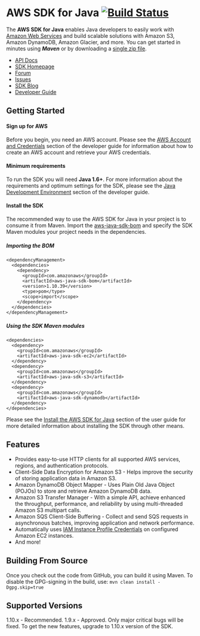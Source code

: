 # AWS SDK for Java [![Build Status](https://travis-ci.org/aws/aws-sdk-java.png?branch=master)](https://travis-ci.org/aws/aws-sdk-java)

The **AWS SDK for Java** enables Java developers to easily work with [Amazon Web Services][aws] and build scalable solutions with Amazon S3, Amazon DynamoDB, Amazon Glacier, and more. You can get started in minutes using ***Maven*** or by downloading a [single zip file][install-jar].

* [API Docs][docs-api]
* [SDK Homepage][sdk-website]
* [Forum][sdk-forum]
* [Issues][sdk-issues]
* [SDK Blog][blog]
* [Developer Guide][docs-guide]

## Getting Started
#### Sign up for AWS ####
Before you begin, you need an AWS account. Please see the [AWS Account and Credentials][docs-signup] section of the developer guide for information about how to create an AWS account and retrieve your AWS credentials.

#### Minimum requirements ####
To run the SDK you will need **Java 1.6+**. For more information about the requirements and optimum settings for the SDK, please see the [Java Development Environment][docs-signup] section of the developer guide.

#### Install the SDK ####
The recommended way to use the AWS SDK for Java in your project is to consume it from Maven. Import the <a href="https://github.com/aws/aws-sdk-java/tree/master/aws-java-sdk-bom">aws-java-sdk-bom</a> and specify the SDK Maven modules your project needs in the dependencies.

##### Importing the BOM #####
```
<dependencyManagement>
  <dependencies>
    <dependency>
      <groupId>com.amazonaws</groupId>
      <artifactId>aws-java-sdk-bom</artifactId>
      <version>1.10.39</version>
      <type>pom</type>
      <scope>import</scope>
    </dependency>
  </dependencies>
</dependencyManagement>
```
##### Using the SDK Maven modules #####
``` 
<dependencies>
  <dependency>
    <groupId>com.amazonaws</groupId>
    <artifactId>aws-java-sdk-ec2</artifactId>
  </dependency>
  <dependency>
    <groupId>com.amazonaws</groupId>
    <artifactId>aws-java-sdk-s3</artifactId>
  </dependency>
  <dependency>
    <groupId>com.amazonaws</groupId>
    <artifactId>aws-java-sdk-dynamodb</artifactId>
  </dependency>
</dependencies>
```
   Please see the
   [Install the AWS SDK for Java][docs-signup] section of the user guide for more detailed information about installing the SDK through other means.

## Features

* Provides easy-to-use HTTP clients for all supported AWS services, regions, and authentication protocols.
* Client-Side Data Encryption for Amazon S3 - Helps improve the security of storing application data in Amazon S3.
* Amazon DynamoDB Object Mapper - Uses Plain Old Java Object (POJOs) to store and retrieve Amazon DynamoDB data.
* Amazon S3 Transfer Manager - With a simple API, achieve enhanced the throughput, performance, and reliability by using multi-threaded Amazon S3 multipart calls.
* Amazon SQS Client-Side Buffering - Collect and send SQS requests in asynchronous batches, improving application and network performance.
* Automatically uses [IAM Instance Profile Credentials][aws-iam-credentials] on configured Amazon EC2 instances.
* And more!

## Building From Source

Once you check out the code from GitHub, you can build it using Maven.  To disable the GPG-signing in the build, use: `mvn clean install -Dgpg.skip=true`

## Supported Versions

1.10.x - Recommended.
1.9.x - Approved. Only major critical bugs will be fixed. To get the new features, upgrade to 1.10.x version of the SDK.

[install-jar]: http://sdk-for-java.amazonwebservices.com/latest/aws-java-sdk.zip
[aws]: http://aws.amazon.com/
[sdk-website]: http://aws.amazon.com/sdkforjava
[sdk-forum]: http://developer.amazonwebservices.com/connect/forum.jspa?forumID=70
[sdk-issues]: https://github.com/aws/aws-sdk-java/issues
[sdk-license]: http://aws.amazon.com/apache2.0/
[docs-api]: http://docs.aws.amazon.com/AWSJavaSDK/latest/javadoc/index.html
[docs-signup]: http://docs.aws.amazon.com/AWSSdkDocsJava/latest/DeveloperGuide/java-dg-setup.html
[aws-iam-credentials]: http://docs.aws.amazon.com/AWSSdkDocsJava/latest/DeveloperGuide/java-dg-roles.html
[docs-guide]: http://docs.aws.amazon.com/AWSSdkDocsJava/latest/DeveloperGuide/welcome.html
[blog]: https://java.awsblog.com